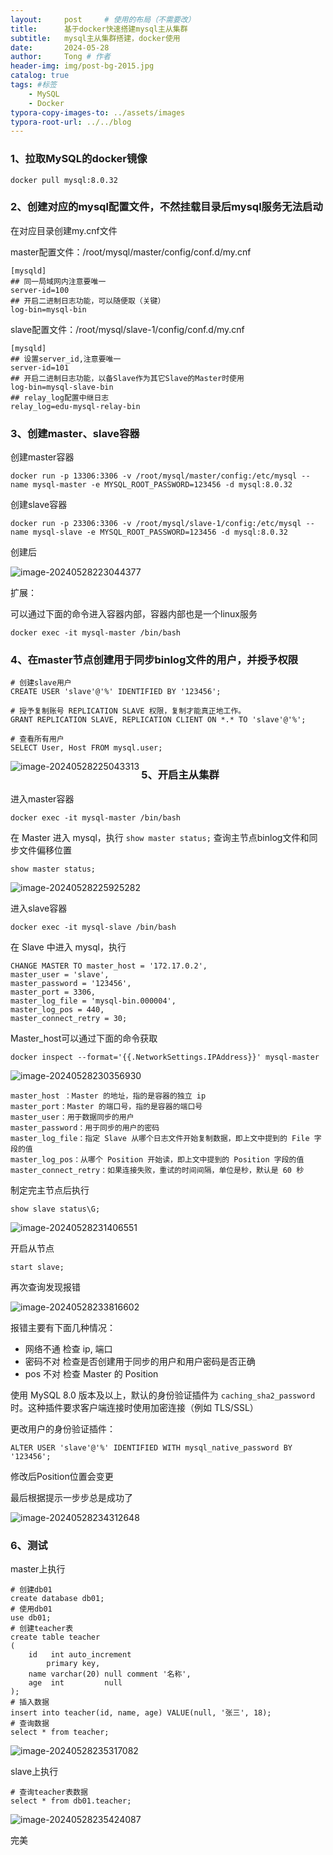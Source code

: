 ```yaml
---
layout:     post     # 使用的布局（不需要改）
title:      基于docker快速搭建mysql主从集群
subtitle:   mysql主从集群搭建，docker使用
date:       2024-05-28 
author:     Tong # 作者
header-img: img/post-bg-2015.jpg 
catalog: true 
tags: #标签
    - MySQL
    - Docker
typora-copy-images-to: ../assets/images
typora-root-url: ../../blog
---
```


### 1、拉取MySQL的docker镜像

````shell
docker pull mysql:8.0.32
````



### 2、创建对应的mysql配置文件，不然挂载目录后mysql服务无法启动

在对应目录创建my.cnf文件

master配置文件：/root/mysql/master/config/conf.d/my.cnf

````text
[mysqld]
## 同一局域网内注意要唯一
server-id=100  
## 开启二进制日志功能，可以随便取（关键）
log-bin=mysql-bin
````



slave配置文件：/root/mysql/slave-1/config/conf.d/my.cnf

````text
[mysqld]  
## 设置server_id,注意要唯一  
server-id=101 
## 开启二进制日志功能，以备Slave作为其它Slave的Master时使用  
log-bin=mysql-slave-bin 
## relay_log配置中继日志  
relay_log=edu-mysql-relay-bin
````



### 3、创建master、slave容器

创建master容器

````shell
docker run -p 13306:3306 -v /root/mysql/master/config:/etc/mysql --name mysql-master -e MYSQL_ROOT_PASSWORD=123456 -d mysql:8.0.32
````

创建slave容器

````shell
docker run -p 23306:3306 -v /root/mysql/slave-1/config:/etc/mysql --name mysql-slave -e MYSQL_ROOT_PASSWORD=123456 -d mysql:8.0.32
````



创建后

![image-20240528223044377](/assets/images/image-20240528223044377.png)



扩展：

可以通过下面的命令进入容器内部，容器内部也是一个linux服务

````shell
docker exec -it mysql-master /bin/bash
````



### 4、在master节点创建用于同步binlog文件的用户，并授予权限

````mysql
# 创建slave用户
CREATE USER 'slave'@'%' IDENTIFIED BY '123456';

# 授予复制账号 REPLICATION SLAVE 权限，复制才能真正地工作。
GRANT REPLICATION SLAVE, REPLICATION CLIENT ON *.* TO 'slave'@'%';
````



````mysql
# 查看所有用户
SELECT User, Host FROM mysql.user;
````

<img src="/assets/images/image-20240528225043313.png" alt="image-20240528225043313" style="zoom:100%;" align="left" />



### 5、开启主从集群

进入master容器

````shell
docker exec -it mysql-master /bin/bash
````

在 Master 进入 mysql，执行 `show master status;` 查询主节点binlog文件和同步文件偏移位置

````mysql
show master status;
````

![image-20240528225925282](/assets/images/image-20240528225925282.png)



进入slave容器

````shell
docker exec -it mysql-slave /bin/bash
````

在 Slave 中进入 mysql，执行

````mysql
CHANGE MASTER TO master_host = '172.17.0.2',
master_user = 'slave',
master_password = '123456',
master_port = 3306,
master_log_file = 'mysql-bin.000004',
master_log_pos = 440,
master_connect_retry = 30;
````

Master_host可以通过下面的命令获取

````shell
docker inspect --format='{{.NetworkSettings.IPAddress}}' mysql-master
````

![image-20240528230356930](/assets/images/image-20240528230356930.png)

```text
master_host ：Master 的地址，指的是容器的独立 ip
master_port：Master 的端口号，指的是容器的端口号
master_user：用于数据同步的用户
master_password：用于同步的用户的密码
master_log_file：指定 Slave 从哪个日志文件开始复制数据，即上文中提到的 File 字段的值
master_log_pos：从哪个 Position 开始读，即上文中提到的 Position 字段的值
master_connect_retry：如果连接失败，重试的时间间隔，单位是秒，默认是 60 秒
```



制定完主节点后执行

````mysql
show slave status\G;
````

![image-20240528231406551](/assets/images/image-20240528231406551.png)



开启从节点

````mysql
start slave;
````

再次查询发现报错

![image-20240528233816602](/assets/images/image-20240528233816602.png)

报错主要有下面几种情况：

- 网络不通
  检查 ip, 端口
- 密码不对
  检查是否创建用于同步的用户和用户密码是否正确
- pos 不对
  检查 Master 的 Position

使用 MySQL 8.0 版本及以上，默认的身份验证插件为 `caching_sha2_password` 时。这种插件要求客户端连接时使用加密连接（例如 TLS/SSL）

更改用户的身份验证插件：

```mysql
ALTER USER 'slave'@'%' IDENTIFIED WITH mysql_native_password BY '123456';
```

修改后Position位置会变更



最后根据提示一步步总是成功了

![image-20240528234312648](/assets/images/image-20240528234312648.png)



### 6、测试

master上执行

````mysql
# 创建db01
create database db01;
# 使用db01
use db01;
# 创建teacher表
create table teacher
(
    id   int auto_increment
        primary key,
    name varchar(20) null comment '名称',
    age  int         null
);
# 插入数据
insert into teacher(id, name, age) VALUE(null, '张三', 18);
# 查询数据
select * from teacher;
````

![image-20240528235317082](/assets/images/image-20240528235317082.png)



slave上执行

````mysql
# 查询teacher表数据
select * from db01.teacher;
````

![image-20240528235424087](/assets/images/image-20240528235424087.png)



完美

